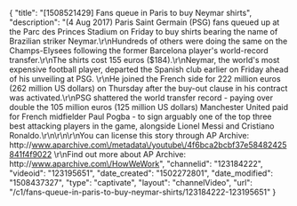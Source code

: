 {
    "title": "[1508521429] Fans queue in Paris to buy Neymar shirts",
    "description": "(4 Aug 2017) Paris Saint Germain (PSG) fans queued up at the Parc des Princes Stadium on Friday to buy shirts bearing the name of Brazilian striker Neymar.\r\nHundreds of others were doing the same on the Champs-Elysees following the former Barcelona player's world-record transfer.\r\nThe shirts cost 155 euros ($184).\r\nNeymar, the world's most expensive football player, departed the Spanish club earlier on Friday ahead of his unveiling at PSG. \r\nHe joined the French side for 222 million euros (262 million US dollars) on Thursday after the buy-out clause in his contract was activated.\r\nPSG shattered the world transfer record - paying over double the 105 million euros (125 million US dollars) Manchester United paid for French midfielder Paul Pogba - to sign arguably one of the top three best attacking players in the game, alongside Lionel Messi and Cristiano Ronaldo.\r\n\r\n\r\nYou can license this story through AP Archive: http:\/\/www.aparchive.com\/metadata\/youtube\/4f6bca2bcbf37e58482425841f4f9022 \r\nFind out more about AP Archive: http:\/\/www.aparchive.com\/HowWeWork",
    "channelid": "123184222",
    "videoid": "123195651",
    "date_created": "1502272801",
    "date_modified": "1508437327",
    "type": "captivate",
    "layout": "channelVideo",
    "url": "\/c1\/fans-queue-in-paris-to-buy-neymar-shirts\/123184222-123195651"
}